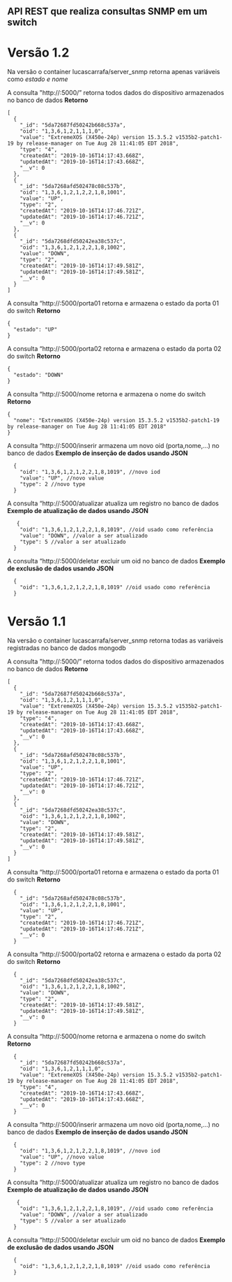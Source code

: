 ## API REST que realiza consultas SNMP em um switch

# Versão 1.2
Na versão o container lucascarrafa/server_snmp retorna apenas variáveis como *estado e nome*

A consulta "http://<ip-do-servidor>:5000/” retorna todos dados do dispositivo armazenados no banco de dados
**Retorno**

```
[
  {
    "_id": "5da72687fd50242b668c537a",
    "oid": "1,3,6,1,2,1,1,1,0",
    "value": "ExtremeXOS (X450e-24p) version 15.3.5.2 v1535b2-patch1-19 by release-manager on Tue Aug 28 11:41:05 EDT 2018",
    "type": "4",
    "createdAt": "2019-10-16T14:17:43.668Z",
    "updatedAt": "2019-10-16T14:17:43.668Z",
    "__v": 0
  },
  {
    "_id": "5da7268afd502478c08c537b",
    "oid": "1,3,6,1,2,1,2,2,1,8,1001",
    "value": "UP",
    "type": "2",
    "createdAt": "2019-10-16T14:17:46.721Z",
    "updatedAt": "2019-10-16T14:17:46.721Z",
    "__v": 0
  },
  {
    "_id": "5da7268dfd50242ea38c537c",
    "oid": "1,3,6,1,2,1,2,2,1,8,1002",
    "value": "DOWN",
    "type": "2",
    "createdAt": "2019-10-16T14:17:49.581Z",
    "updatedAt": "2019-10-16T14:17:49.581Z",
    "__v": 0
  }
]
```

A consulta “http://<ip-do-servidor>:5000/porta01 retorna e armazena o estado da porta 01 do switch
**Retorno**

```
{
  "estado": "UP"
}
```

A consulta “http://<ip-do-servidor>:5000/porta02 retorna e armazena o estado da porta 02 do switch
**Retorno**

```
{
  "estado": "DOWN"
}
```

A consulta “http://<ip-do-servidor>:5000/nome retorna e armazena o nome do switch
**Retorno**

```
{
  "nome": "ExtremeXOS (X450e-24p) version 15.3.5.2 v1535b2-patch1-19 by release-manager on Tue Aug 28 11:41:05 EDT 2018"
}

```

A consulta “http://<ip-do-servidor>:5000/inserir armazena um novo oid (porta,nome,...) no banco de dados
**Exemplo de inserção de dados usando JSON**

```
  {
    "oid": "1,3,6,1,2,1,2,2,1,8,1019", //novo iod
    "value": "UP", //novo value
    "type": 2 //novo type
  }
```

A consulta “http://<ip-do-servidor>:5000/atualizar atualiza um registro no banco de dados
**Exemplo de atualização de dados usando JSON**

```
   {
    "oid": "1,3,6,1,2,1,2,2,1,8,1019", //oid usado como referência
    "value": "DOWN", //valor a ser atualizado
    "type": 5 //valor a ser atualizado
  }
```

A consulta “http://<ip-do-servidor>:5000/deletar excluir um oid no banco de dados
**Exemplo de exclusão de dados usando JSON**

```
  {
    "oid": "1,3,6,1,2,1,2,2,1,8,1019" //oid usado como referência
  }
```

# Versão 1.1
Na versão o container lucascarrafa/server_snmp retorna todas as variáveis registradas no banco de dados mongodb

A consulta "http://<ip-do-servidor>:5000/” retorna todos dados do dispositivo armazenados no banco de dados
**Retorno**

```
[
  {
    "_id": "5da72687fd50242b668c537a",
    "oid": "1,3,6,1,2,1,1,1,0",
    "value": "ExtremeXOS (X450e-24p) version 15.3.5.2 v1535b2-patch1-19 by release-manager on Tue Aug 28 11:41:05 EDT 2018",
    "type": "4",
    "createdAt": "2019-10-16T14:17:43.668Z",
    "updatedAt": "2019-10-16T14:17:43.668Z",
    "__v": 0
  },
  {
    "_id": "5da7268afd502478c08c537b",
    "oid": "1,3,6,1,2,1,2,2,1,8,1001",
    "value": "UP",
    "type": "2",
    "createdAt": "2019-10-16T14:17:46.721Z",
    "updatedAt": "2019-10-16T14:17:46.721Z",
    "__v": 0
  },
  {
    "_id": "5da7268dfd50242ea38c537c",
    "oid": "1,3,6,1,2,1,2,2,1,8,1002",
    "value": "DOWN",
    "type": "2",
    "createdAt": "2019-10-16T14:17:49.581Z",
    "updatedAt": "2019-10-16T14:17:49.581Z",
    "__v": 0
  }
]
```

A consulta “http://<ip-do-servidor>:5000/porta01 retorna e armazena o estado da porta 01 do switch
**Retorno**

```
  {
    "_id": "5da7268afd502478c08c537b",
    "oid": "1,3,6,1,2,1,2,2,1,8,1001",
    "value": "UP",
    "type": "2",
    "createdAt": "2019-10-16T14:17:46.721Z",
    "updatedAt": "2019-10-16T14:17:46.721Z",
    "__v": 0
  }
```

A consulta “http://<ip-do-servidor>:5000/porta02 retorna e armazena o estado da porta 02 do switch
**Retorno**

```
  {
    "_id": "5da7268dfd50242ea38c537c",
    "oid": "1,3,6,1,2,1,2,2,1,8,1002",
    "value": "DOWN",
    "type": "2",
    "createdAt": "2019-10-16T14:17:49.581Z",
    "updatedAt": "2019-10-16T14:17:49.581Z",
    "__v": 0
  }
```

A consulta “http://<ip-do-servidor>:5000/nome retorna e armazena o nome do switch
**Retorno**

```
  {
    "_id": "5da72687fd50242b668c537a",
    "oid": "1,3,6,1,2,1,1,1,0",
    "value": "ExtremeXOS (X450e-24p) version 15.3.5.2 v1535b2-patch1-19 by release-manager on Tue Aug 28 11:41:05 EDT 2018",
    "type": "4",
    "createdAt": "2019-10-16T14:17:43.668Z",
    "updatedAt": "2019-10-16T14:17:43.668Z",
    "__v": 0
  }
```

A consulta “http://<ip-do-servidor>:5000/inserir armazena um novo oid (porta,nome,...) no banco de dados
**Exemplo de inserção de dados usando JSON**

```
  {
    "oid": "1,3,6,1,2,1,2,2,1,8,1019", //novo iod
    "value": "UP", //novo value
    "type": 2 //novo type
  }
```

A consulta “http://<ip-do-servidor>:5000/atualizar atualiza um registro no banco de dados
**Exemplo de atualização de dados usando JSON**

```
   {
    "oid": "1,3,6,1,2,1,2,2,1,8,1019", //oid usado como referência
    "value": "DOWN", //valor a ser atualizado
    "type": 5 //valor a ser atualizado
  }
```

A consulta “http://<ip-do-servidor>:5000/deletar excluir um oid no banco de dados
**Exemplo de exclusão de dados usando JSON**

```
  {
    "oid": "1,3,6,1,2,1,2,2,1,8,1019" //oid usado como referência
  }
```
